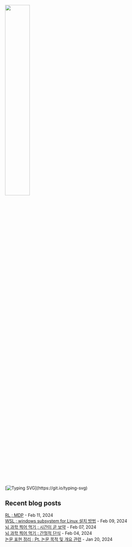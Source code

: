 <img width="40%" src="https://github.com/ez-neurai/ez-neurai/assets/62509122/2361b392-ba8f-4edb-ae70-5320739c41a6"/><br>


[![Typing SVG](https://readme-typing-svg.demolab.com?font=DM+Sans&duration=4000&pause=800&multiline=true&width=435&height=90&lines=Hi%2C+there.;Welcome+to+my+github+page!;Feel+free+to+look+around.)](https://git.io/typing-svg)
## Recent blog posts
[RL ; MDP](https://neurai.tistory.com/69) - Feb 11, 2024<br>[WSL ; windows subsystem for Linux 설치 방법](https://neurai.tistory.com/68) - Feb 09, 2024<br>[뇌 과학 찍어 먹기 ; 시간이 곧 보약](https://neurai.tistory.com/67) - Feb 07, 2024<br>[뇌 과학 찍어 먹기 ; 간헐적 단식](https://neurai.tistory.com/65) - Feb 04, 2024<br>[논문 표현 정리 ; Pt. 논문 목적 및 개요 관련](https://neurai.tistory.com/64) - Jan 20, 2024<br>